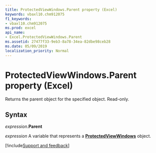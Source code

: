 ```yaml
---
title: ProtectedViewWindows.Parent property (Excel)
keywords: vbaxl10.chm912075
f1_keywords:
- vbaxl10.chm912075
ms.prod: excel
api_name:
- Excel.ProtectedViewWindows.Parent
ms.assetid: 27477f33-9eb3-8a78-34ea-82dbe98ceb28
ms.date: 05/09/2019
localization_priority: Normal
---
```



# ProtectedViewWindows.Parent property (Excel)

Returns the parent object for the specified object. Read-only.


## Syntax

_expression_.**Parent**

_expression_ A variable that represents a **[ProtectedViewWindows](Excel.ProtectedViewWindows.md)** object.




[!include[Support and feedback](~/includes/feedback-boilerplate.md)]